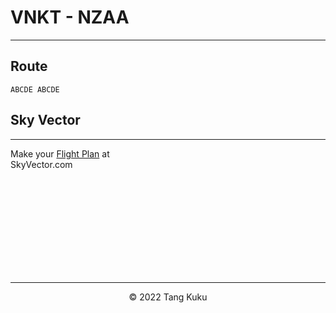 <html>
    <head>
        <style>header, footer {display: none;}</style>
    </head>
</html>

# VNKT - NZAA

---

## Route

```
ABCDE ABCDE
```

## Sky Vector

---

<html>
    <head>
        <script src="//skyvector.com/api/lchart?ll=-5.515388114149874,130.07812500425922&amp;s=14&amp;c=sv_8523&amp;i=304" type="text/javascript"></script>
    </head>
    <body>
        <div id="sv_8523" style="width: 200px; height: 200px;">Make your <a href="https://skyvector.com/">Flight Plan</a> at SkyVector.com</div>
    </body>
</html>

---

<div style="text-align:center">©️ 2022 Tang Kuku</div>
